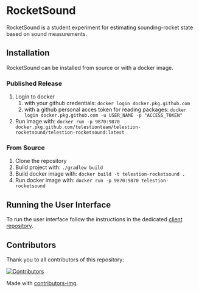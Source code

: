 # RocketSound

RocketSound is a student experiment for estimating sounding-rocket state based on sound measurements. 

## Installation

RocketSound can be installed from source or with a docker image.

### Published Release

1. Login to docker 
   1. with your github credentials: `docker login docker.pkg.github.com`
   2. with a github personal acces token for reading packages: `docker login docker.pkg.github.com -u USER_NAME -p "ACCESS_TOKEN"`
4. Run image with: `docker run -p 9870:9870 docker.pkg.github.com/telestionteam/telestion-rocketsound/telestion-rocketsound:latest`

### From Source

1. Clone the repository
2. Build project with: `./gradlew build`
3. Build docker image with: `docker build -t telestion-rocketsound .`
4. Run docker image with: `docker run -p 9870:9870 telestion-rocketsound`

## Running the User Interface

To run the user interface follow the instructions in the dedicated [client repository](https://github.com/TelestionTeam/telestion-rocketsound-psc).

## Contributors

Thank you to all contributors of this repository:

[![Contributors](https://contrib.rocks/image?repo=TelestionTeam/telestion-rocketsound)](https://github.com/TelestionTeam/telestion-rocketsound/graphs/contributors)

Made with [contributors-img](https://contrib.rocks).
